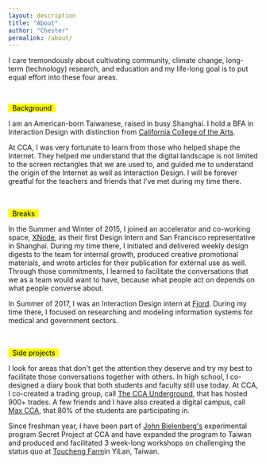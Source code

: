 ```yaml
---
layout: description
title: "About"
author: "Chester"
permalink: /about/
---
```


I care tremondously about cultivating community, climate change, long-term (technology) research, and education and my life-long goal is to put equal effort into these four areas.

<br>

<mark> &nbsp; Background &nbsp; </mark>

<div class="collection-bodypart">
I am an American-born Taiwanese, raised in busy Shanghai. I hold a BFA in Interaction Design with distinction from
<a href="https://www.cca.edu">California College of the Arts</a>.

At CCA, I was very fortunate to learn from those who helped shape the Internet. They helped me understand that the digital landscape is not limited to the screen rectangles that we are used to, and guided me to understand the origin of the Internet as well as Interaction Design. I will be forever greatful for the teachers and friends that I've met during my time there.
</div>

<br><br>
<mark> &nbsp; Breaks &nbsp; </mark>

<div class="collection-bodypart">
In the Summer and Winter of 2015, I joined an accelerator and co-working space, <a href="http://www.thexnode.com">XNode</a>, as their first Design Intern and San Francisco representative in Shanghai. During my time there, I initiated and delivered weekly design digests to the team for internal growth, produced creative promotional materials, and wrote articles for their publication for external use as well. Through those commitments, I learned to facilitate the conversations that we as a team would want to have, because what people act on depends on what people converse about.

In Summer of 2017, I was an Interaction Design intern at <a href="https://www.fjordnet.com">Fjord</a>. During my time there, I focused on researching and modeling information systems for medical and government sectors.
</div>

<br><br>
<mark> &nbsp; Side projects &nbsp; </mark>

<div class="collection-bodypart">
I look for areas that don't get the attention they deserve and try my best to facilitate those conversations together with others. In high school, I co-designed a diary book that both students and faculty still use today. At CCA, I co-created a trading group, call <a href="https://www.facebook.com/groups/1628063617472760/">The CCA Underground</a>, that has hosted 900+ trades. A few friends and I have also created a digital campus, call <a href="https://www.facebook.com/cacollegeofmax/">Max CCA</a>, that 80% of the students are participating in.

Since freshman year, I have been part of <a href="http://www.aiga.org/video-medalist-john-bielenberg">John Bielenberg's</a> experimental program Secret Project at CCA and have expanded the program to Taiwan and produced and facilitated 3 week-long workshops on challenging the status quo at <a href="https://taiwaneverything.cc/2016/08/19/toucheng-farm/">Toucheng Farm</a>in YiLan, Taiwan.
</div>
